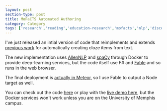 ```yaml
---
layout: post
section-type: post
title: MoFaCTS Automated Authoring
category: Category
tags: ['research','reading','education-research','mofacts','nlp','discourse','fsharp']
---
```

I've just released an intial version of code that reimplements and extends [previous work](https://olney.ai/category/2017/06/27/aiedcloze.html) for automatically creating cloze items from text.

The new implementation uses [AllenNLP](https://allennlp.org/) and [spaCy](https://spacy.io/) through Docker to provide deep-learning services, but the code itself use F# and [Fable](https://fable.io/) and so runs in the web browser. 

The final deployment is [actually in Meteor](https://github.com/memphis-iis/mofacts-ies), so I use Fable to output a Node target as well.

You can check out the code [here](https://github.com/aolney/mofacts-automated-authoring) or play with the [live demo here](https://olney.ai/mofacts-automated-authoring/), but the Docker services won't work unless you are on the University of Memphis campus.
